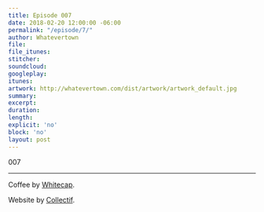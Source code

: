 ```yaml
---
title: Episode 007
date: 2018-02-20 12:00:00 -06:00
permalink: "/episode/7/"
author: Whatevertown
file: 
file_itunes: 
stitcher: 
soundcloud: 
googleplay: 
itunes: 
artwork: http://whatevertown.com/dist/artwork/artwork_default.jpg
summary: 
excerpt: 
duration: 
length: 
explicit: 'no'
block: 'no'
layout: post
---
```


007

---

Coffee by [Whitecap](http://drinkwhitecap.com/).

Website by [Collectif](http://collectif.co).
